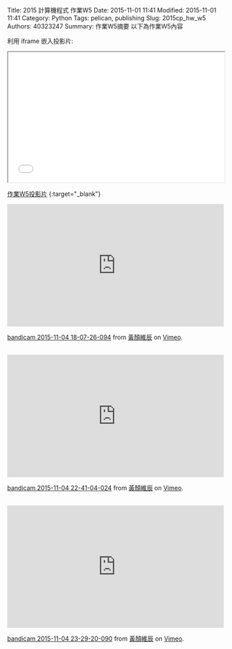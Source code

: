 Title: 2015 計算機程式 作業W5
Date: 2015-11-01 11:41
Modified: 2015-11-01 11:41
Category: Python
Tags: pelican, publishing
Slug: 2015cp_hw_w5
Authors: 40323247
Summary: 作業W5摘要
以下為作業W5內容

利用 iframe 嵌入投影片:

<iframe src="simplest3.html" width="500" height="300"></iframe>

[作業W5投影片](simplest3.html)
{:target="_blank"}

<iframe src="https://player.vimeo.com/video/144636338" width="500" height="282" frameborder="0" webkitallowfullscreen mozallowfullscreen allowfullscreen></iframe> <p><a href="https://vimeo.com/144636338">bandicam 2015-11-04 18-07-26-094</a> from <a href="https://vimeo.com/user45499931">黃顏維辰</a> on <a href="https://vimeo.com">Vimeo</a>.</p>
<br/>
<iframe src="https://player.vimeo.com/video/144636340" width="500" height="282" frameborder="0" webkitallowfullscreen mozallowfullscreen allowfullscreen></iframe> <p><a href="https://vimeo.com/144636340">bandicam 2015-11-04 22-41-04-024</a> from <a href="https://vimeo.com/user45499931">黃顏維辰</a> on <a href="https://vimeo.com">Vimeo</a>.</p>
<br/>
<iframe src="https://player.vimeo.com/video/144636339" width="500" height="282" frameborder="0" webkitallowfullscreen mozallowfullscreen allowfullscreen></iframe> <p><a href="https://vimeo.com/144636339">bandicam 2015-11-04 23-29-20-090</a> from <a href="https://vimeo.com/user45499931">黃顏維辰</a> on <a href="https://vimeo.com">Vimeo</a>.</p>